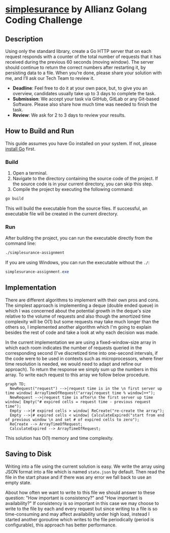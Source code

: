 # [simplesurance](https://www.simplesurance.com/) by Allianz Golang Coding Challenge

## Description

Using only the standard library, create a Go HTTP server that on each request responds with a
counter of the total number of requests that it has received during the previous 60 seconds
(moving window). The server should continue to return the correct numbers after restarting it, by
persisting data to a file.
When you’re done, please share your solution with me, and I’ll ask our Tech Team to review it.

- **Deadline**: Feel free to do it at your own pace, but, to give you an overview, candidates usually
  take up to 3 days to complete the task.
- **Submission**: We accept your task via GitHub, GitLab or any Git-based Software. Please also
  share how much time was needed to finish the task.
- **Review**: We ask for 2 to 3 days to review your results.

## How to Build and Run

This guide assumes you have Go installed on your system. If not, please [install Go](https://golang.org/doc/install)
first.

### Build

1. Open a terminal.
2. Navigate to the directory containing the source code of the project.
   If the source code is in your current directory, you can skip this step.
3. Compile the project by executing the following command:

```bash
go build
```

This will build the executable from the source files. If successful, an executable file
will be created in the current directory.

### Run

After building the project,
you can run the executable directly from the command line:

```bash
./simplesurance-assignment
```

If you are using Windows, you can run the executable without the `./`:

```powershell
simplesurance-assignment.exe
```

## Implementation

There are different algorithms to implement with their own pros and cons. The simplest approach is implementing
a deque (double ended queue) in which I was concerned about the potential growth in the deque's size relative to the 
volume of requests and also though the amortized time complexity will be O(1) but some requests may take much longer 
than the others so, I implemented another algorithm which I'm going to explain besides the rest of code and take a look 
at why each decision was made.

In the current implementation we are using a fixed-window-size array in which each room indicates the number of requests
queried in the corresponding second (I've discretized time into one-second intervals, if the code were to be used in 
contexts such as microprocessors, where finer time resolution is needed, we would need to adapt and refine our approach). 
To return the response we simply sum up the numbers in this array. To write
each request to this array we follow below procedure.

```mermaid
graph TD;
  NewRequest("request") -->|request time is in the \n first server up time window| ArrayTimeOfRequest("array[request time % window]++");
  NewRequest -->|request time is after\n the first server up time window| Empty("# expired cells = request time - previous request time");
  Empty -->|# expired cells > window| ReCreate("re-create the array");
  Empty -->|# expired cells < window| CalculateExpired("start from end of previous window \n and set # of expired cells to zero");
  ReCreate --> ArrayTimeOfRequest;
  CalculateExpired --> ArrayTimeOfRequest;
```

This solution has O(1) memory and time complexity.

## Saving to Disk

Writing into a file using the current solution is easy. We write
the array using JSON format into a file which is named `state.json` by default.
Then read the file in the start phase and if there was any error we fall back to use
an empty state.

About how often we want to write to this file we should answer to these question: "How important is consistency?" and
"How important is availability?" If consistency is so important in this case we may choose to write to the file by each 
and every request but since writing to a file is so time-consuming and may affect availability under high load, instead 
I started another goroutine which writes to the file periodically (period is configurable), this approach has better 
performance.
